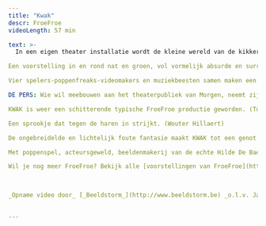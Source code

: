 ```yaml
---
title: "Kwak"
descr: FroeFroe
videoLength: 57 min

text: >-
  In een eigen theater installatie wordt de kleine wereld van de kikkerprins een fijn bubbelend bellen en waterparadijs.

Een voorstelling in en rond nat en groen, vol vormelijk absurde en surrealistische elementen.  De inzet is alom bekend. Vooringenomenheid is de boodschap. Een spetterende groenige versie van DE KIKKERKONING.

Vier spelers-poppenfreaks-videomakers en muziekbeesten samen maken een keiharde maar o zo, poëtische versie van dit sprookje.  Speels en ondeugend maar vooral heel fijn om mee te maken, zo samen met onze voeten onder water...

DE PERS: Wie wil meebouwen aan het theaterpubliek van Morgen, neemt zijn kinderen hier mee naartoe. (Evelyne Coussens)

KWAK is weer een schitterende typische FroeFroe productie geworden. (Tuur Devens)

Een sprookje dat tegen de haren in strijkt. (Wouter Hillaert)

De ongebreidelde en lichtelijk foute fantasie maakt KWAK tot een genot voor jong en oud. (Liv Laveyne)

Met poppenspel, acteursgeweld, beeldenmakerij van de echte Hilde De Baerdemaeker, de lange Gert Dupont, met livemuziek en spel van de virtuoze Martine de Kok, video en soundscapes van Andy Giebens en Elke Verachtert onder begeleiding van Marc Maillard. Decor, kostuum, props en poppen van het gigantische FroeFroe atelier met vooral Ina Peeters, Gert Dupont, Bruno Smeyers, Roos Janssens, Krisje Scheurweghs, Jo Swinnen, Jan, Patrick en Marc Maillard e.a. Met de hulp van de stagiaires; Hanne Duys, Caroline Wardenier, Jana Elslander en Lien Baeyens.

Wil je nog meer FroeFroe? Bekijk alle [voorstellingen van FroeFroe](https://vimeopro.com/janbosteels/theater-froe-froe)

‍

_Opname video door_ [_Beeldstorm_](http://www.beeldstorm.be) _o.l.v. Jan Bosteels_  

‍
---
```

